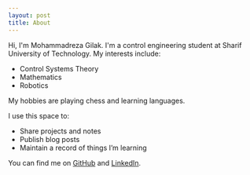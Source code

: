 ```yaml
---
layout: post
title: About
---
```


Hi, I'm Mohammadreza Gilak. I'm a control engineering student at Sharif University of Technology.
My interests include:
- Control Systems Theory
- Mathematics
- Robotics

My hobbies are playing chess and learning languages.

I use this space to:

- Share projects and notes
- Publish blog posts
- Maintain a record of things I’m learning

You can find me on [GitHub](https://github.com/MRGilak) and [LinkedIn](https://www.linkedin.com/in/mohammadreza-gilak-7aa830226/).
